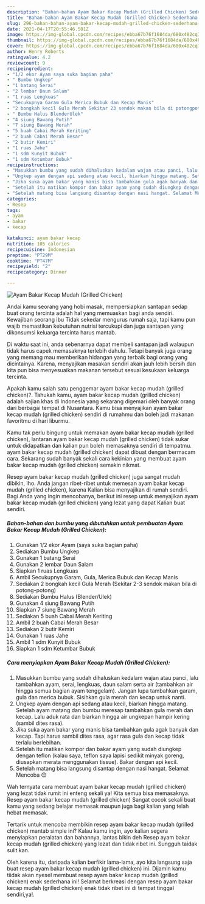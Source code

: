 ```yaml
---
description: "Bahan-bahan Ayam Bakar Kecap Mudah (Grilled Chicken) Sederhana dan Mudah Dibuat"
title: "Bahan-bahan Ayam Bakar Kecap Mudah (Grilled Chicken) Sederhana dan Mudah Dibuat"
slug: 296-bahan-bahan-ayam-bakar-kecap-mudah-grilled-chicken-sederhana-dan-mudah-dibuat
date: 2021-04-17T20:55:46.501Z
image: https://img-global.cpcdn.com/recipes/ebba67b76f1684da/680x482cq70/ayam-bakar-kecap-mudah-grilled-chicken-foto-resep-utama.jpg
thumbnail: https://img-global.cpcdn.com/recipes/ebba67b76f1684da/680x482cq70/ayam-bakar-kecap-mudah-grilled-chicken-foto-resep-utama.jpg
cover: https://img-global.cpcdn.com/recipes/ebba67b76f1684da/680x482cq70/ayam-bakar-kecap-mudah-grilled-chicken-foto-resep-utama.jpg
author: Henry Roberts
ratingvalue: 4.2
reviewcount: 9
recipeingredient:
- "1/2 ekor Ayam saya suka bagian paha"
- " Bumbu Ungkep"
- "1 batang Serai"
- "2 lembar Daun Salam"
- "1 ruas Lengkuas"
- "Secukupnya Garam Gula Merica Bubuk dan Kecap Manis"
- "2 bongkah kecil Gula Merah Sekitar 23 sendok makan bila di potongpotong"
- " Bumbu Halus BlenderUlek"
- "4 siung Bawang Putih"
- "7 siung Bawang Merah"
- "5 buah Cabai Merah Keriting"
- "2 buah Cabai Merah Besar"
- "2 butir Kemiri"
- "1 ruas Jahe"
- "1 sdm Kunyit Bubuk"
- "1 sdm Ketumbar Bubuk"
recipeinstructions:
- "Masukkan bumbu yang sudah dihaluskan kedalam wajan atau panci, lalu tambahkan ayam, serai, lengkuas, daun salam serta air (tambahkan air hingga semua bagian ayam tenggelam). Jangan lupa tambahkan garam, gula dan merica bubuk. Sisihkan gula merah dan kecap untuk nanti."
- "Ungkep ayam dengan api sedang atau kecil, biarkan hingga matang. Setelah ayam matang dan bumbu meresap tambahkan gula merah dan kecap. Lalu aduk rata dan biarkan hingga air ungkepan hampir kering (sambil dites rasa)."
- "Jika suka ayam bakar yang manis bisa tambahkan gula agak banyak dan kecap. Tapi harus sambil dites rasa, agar rasa gula dan kecap tidak terlalu berlebihan."
- "Setelah itu matikan kompor dan bakar ayam yang sudah diungkep dengan teflon (kalau saya, teflon saya lapisi sedikit minyak goreng, diusapkan merata menggunakan tissue). Bakar dengan api kecil."
- "Setelah matang bisa langsung disantap dengan nasi hangat. Selamat Mencoba 😊"
categories:
- Resep
tags:
- ayam
- bakar
- kecap

katakunci: ayam bakar kecap 
nutrition: 105 calories
recipecuisine: Indonesian
preptime: "PT29M"
cooktime: "PT47M"
recipeyield: "2"
recipecategory: Dinner

---
```



![Ayam Bakar Kecap Mudah (Grilled Chicken)](https://img-global.cpcdn.com/recipes/ebba67b76f1684da/680x482cq70/ayam-bakar-kecap-mudah-grilled-chicken-foto-resep-utama.jpg)

Andai kamu seorang yang hobi masak, mempersiapkan santapan sedap buat orang tercinta adalah hal yang memuaskan bagi anda sendiri. Kewajiban seorang ibu Tidak sekedar mengurus rumah saja, tapi kamu pun wajib memastikan kebutuhan nutrisi tercukupi dan juga santapan yang dikonsumsi keluarga tercinta harus mantab.

Di waktu  saat ini, anda sebenarnya dapat membeli santapan jadi walaupun tidak harus capek memasaknya terlebih dahulu. Tetapi banyak juga orang yang memang mau memberikan hidangan yang terbaik bagi orang yang dicintainya. Karena, menyajikan masakan sendiri akan jauh lebih bersih dan kita pun bisa menyesuaikan makanan tersebut sesuai kesukaan keluarga tercinta. 



Apakah kamu salah satu penggemar ayam bakar kecap mudah (grilled chicken)?. Tahukah kamu, ayam bakar kecap mudah (grilled chicken) adalah sajian khas di Indonesia yang sekarang digemari oleh banyak orang dari berbagai tempat di Nusantara. Kamu bisa menyajikan ayam bakar kecap mudah (grilled chicken) sendiri di rumahmu dan boleh jadi makanan favoritmu di hari liburmu.

Kamu tak perlu bingung untuk memakan ayam bakar kecap mudah (grilled chicken), lantaran ayam bakar kecap mudah (grilled chicken) tidak sukar untuk didapatkan dan kalian pun boleh memasaknya sendiri di tempatmu. ayam bakar kecap mudah (grilled chicken) dapat dibuat dengan bermacam cara. Sekarang sudah banyak sekali cara kekinian yang membuat ayam bakar kecap mudah (grilled chicken) semakin nikmat.

Resep ayam bakar kecap mudah (grilled chicken) juga sangat mudah dibikin, lho. Anda jangan ribet-ribet untuk memesan ayam bakar kecap mudah (grilled chicken), karena Kalian bisa menyajikan di rumah sendiri. Bagi Anda yang ingin mencobanya, berikut ini resep untuk menyajikan ayam bakar kecap mudah (grilled chicken) yang lezat yang dapat Kalian buat sendiri.

<!--inarticleads1-->

##### Bahan-bahan dan bumbu yang dibutuhkan untuk pembuatan Ayam Bakar Kecap Mudah (Grilled Chicken):

1. Gunakan 1/2 ekor Ayam (saya suka bagian paha)
1. Sediakan  Bumbu Ungkep
1. Gunakan 1 batang Serai
1. Gunakan 2 lembar Daun Salam
1. Siapkan 1 ruas Lengkuas
1. Ambil Secukupnya Garam, Gula, Merica Bubuk dan Kecap Manis
1. Sediakan 2 bongkah kecil Gula Merah (Sekitar 2-3 sendok makan bila di potong-potong)
1. Sediakan  Bumbu Halus (Blender/Ulek)
1. Gunakan 4 siung Bawang Putih
1. Siapkan 7 siung Bawang Merah
1. Sediakan 5 buah Cabai Merah Keriting
1. Ambil 2 buah Cabai Merah Besar
1. Sediakan 2 butir Kemiri
1. Gunakan 1 ruas Jahe
1. Ambil 1 sdm Kunyit Bubuk
1. Siapkan 1 sdm Ketumbar Bubuk




<!--inarticleads2-->

##### Cara menyiapkan Ayam Bakar Kecap Mudah (Grilled Chicken):

1. Masukkan bumbu yang sudah dihaluskan kedalam wajan atau panci, lalu tambahkan ayam, serai, lengkuas, daun salam serta air (tambahkan air hingga semua bagian ayam tenggelam). Jangan lupa tambahkan garam, gula dan merica bubuk. Sisihkan gula merah dan kecap untuk nanti.
1. Ungkep ayam dengan api sedang atau kecil, biarkan hingga matang. Setelah ayam matang dan bumbu meresap tambahkan gula merah dan kecap. Lalu aduk rata dan biarkan hingga air ungkepan hampir kering (sambil dites rasa).
1. Jika suka ayam bakar yang manis bisa tambahkan gula agak banyak dan kecap. Tapi harus sambil dites rasa, agar rasa gula dan kecap tidak terlalu berlebihan.
1. Setelah itu matikan kompor dan bakar ayam yang sudah diungkep dengan teflon (kalau saya, teflon saya lapisi sedikit minyak goreng, diusapkan merata menggunakan tissue). Bakar dengan api kecil.
1. Setelah matang bisa langsung disantap dengan nasi hangat. Selamat Mencoba 😊




Wah ternyata cara membuat ayam bakar kecap mudah (grilled chicken) yang lezat tidak rumit ini enteng sekali ya! Kita semua bisa memasaknya. Resep ayam bakar kecap mudah (grilled chicken) Sangat cocok sekali buat kamu yang sedang belajar memasak maupun juga bagi kalian yang telah hebat memasak.

Tertarik untuk mencoba membikin resep ayam bakar kecap mudah (grilled chicken) mantab simple ini? Kalau kamu ingin, ayo kalian segera menyiapkan peralatan dan bahannya, lantas bikin deh Resep ayam bakar kecap mudah (grilled chicken) yang lezat dan tidak ribet ini. Sungguh taidak sulit kan. 

Oleh karena itu, daripada kalian berfikir lama-lama, ayo kita langsung saja buat resep ayam bakar kecap mudah (grilled chicken) ini. Dijamin kamu tiidak akan nyesel membuat resep ayam bakar kecap mudah (grilled chicken) enak sederhana ini! Selamat berkreasi dengan resep ayam bakar kecap mudah (grilled chicken) enak tidak ribet ini di tempat tinggal sendiri,ya!.

